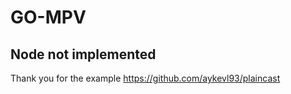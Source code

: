 # GO-MPV

## Node not implemented


Thank you for the example
https://github.com/aykevl93/plaincast

